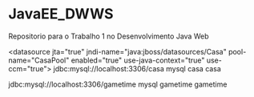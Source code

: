 # JavaEE_DWWS
Repositorio para o Trabalho 1 no Desenvolvimento Java Web


  \<datasource jta="true" jndi-name="java:jboss/datasources/Casa" pool-name="CasaPool" enabled="true"  use-java-context="true" use-ccm="true">
        <connection-url>jdbc:mysql://localhost:3306/casa</connection-url>
        <driver>mysql</driver>
        <security>
            <user-name>casa</user-name>
            <password>casa</password>
        </security>
    </datasource>

  <datasource jta="true" jndi-name="java:jboss/datasources/GameTime" pool-name="GameTimePool" enabled="true" use-java-context="true">
  <connection-url>jdbc:mysql://localhost:3306/gametime</connection-url>
  <driver>mysql</driver>
  <security>
  <user-name>gametime</user-name>
  <password>gametime</password>
  </security>
  </datasource>

